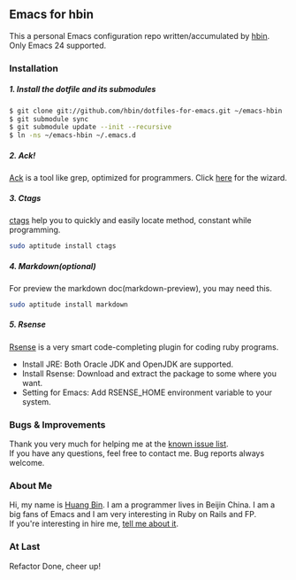 ## Emacs for hbin

This a personal Emacs configuration repo written/accumulated by [hbin](hbin.github.com). Only Emacs 24 supported.

### Installation

##### 1. Install the dotfile and its submodules #####

```bash
$ git clone git://github.com/hbin/dotfiles-for-emacs.git ~/emacs-hbin
$ git submodule sync
$ git submodule update --init --recursive
$ ln -ns ~/emacs-hbin ~/.emacs.d
```

##### 2. Ack! #####

[Ack](http://betterthangrep.com/) is a tool like grep, optimized for
programmers. Click [here](http://betterthangrep.com/install/) for the
wizard.

##### 3. Ctags #####

[ctags](http://ctags.sourceforge.net/) help you to quickly and easily
locate method, constant while programming.

```bash
sudo aptitude install ctags
```

##### 4. Markdown(*optional*) #####

For preview the markdown doc(markdown-preview), you may need this.

```bash
sudo aptitude install markdown
```

##### 5. Rsense #####
[Rsense](http://cx4a.org/software/rsense/manual.html) is a very smart
code-completing plugin for coding ruby programs.

- Install JRE: Both Oracle JDK and OpenJDK are supported.
- Install Rsense: Download and extract the package to some where you want.
- Setting for Emacs: Add RSENSE_HOME environment variable to your system.

### Bugs & Improvements

Thank you very much for helping me at the [known issue list](https://github.com/hbin/dotfiles-for-emacs/issues?sort=created&direction=desc&state=open).
<br>
If you have any questions, feel free to contact me.
Bug reports always welcome.<br/>

### About Me

Hi, my name is
[Huang Bin](http://www.google.com.hk/#hl=en&newwindow=1&safe=strict&q=i+want+an+aston+martin&oq=I+want+an+aston+martin&aq=0&aqi=g1&aql=&gs_sm=1&gs_upl=17485l20618l17l22771l3l3l0l0l0l0l106l315l0.3l3l0&gs_l=serp.1.0.0.17485l20618l17l22771l3l3l0l0l0l0l106l315l0j3l3l0.frgbld.&bav=on.2,or.r_gc.r_pw.,cf.osb&fp=a292937e2003130a&biw=1310&bih=682). I
am a programmer lives in Beijin China. I am a big fans of Emacs and
I am very interesting in Ruby on Rails and FP.<br> If you're interesting in hire me,
[tell me about it](mailto:embrace.hbin@gmail.com).

### At Last
Refactor Done, cheer up!
